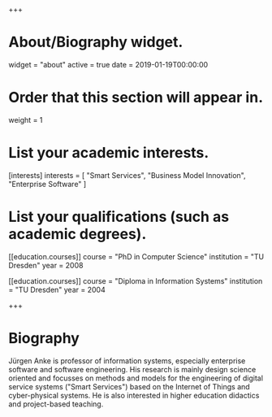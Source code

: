 +++
# About/Biography widget.
widget = "about"
active = true
date = 2019-01-19T00:00:00

# Order that this section will appear in.
weight = 1

# List your academic interests.
[interests]
  interests = [
    "Smart Services",
    "Business Model Innovation",
    "Enterprise Software"
  ]

# List your qualifications (such as academic degrees).
[[education.courses]]
  course = "PhD in Computer Science"
  institution = "TU Dresden"
  year = 2008

[[education.courses]]
  course = "Diploma in Information Systems"
  institution = "TU Dresden"
  year = 2004

+++

# Biography

Jürgen Anke is professor of information systems, especially enterprise software and software engineering. His research is mainly design science oriented and focusses on methods and models for the engineering of digital service systems ("Smart Services") based on the Internet of Things and cyber-physical systems. He is also interested in higher education didactics and project-based teaching.
